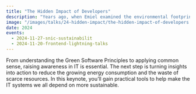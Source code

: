 ```yaml
---
title: "The Hidden Impact of Developers"
description: "Years ago, when Emiel examined the environmental footprint of his own website, he was shocked. Valuing sustainability is one thing, but he discovered that his code was far from sustainable. This realization marked the beginning of his mission to demonstrate the impact developers can make."
image: "/images/talks/24-hidden-impact/the-hidden-impact-of-developers.jpg"
date: 2024
events:
  - 2024-11-27-snic-sustainabilit
  - 2024-11-20-frontend-lightning-talks
---
```


From understanding the Green Software Principles to applying common sense, raising awareness in IT is essential. The next step is turning insights into action to reduce the growing energy consumption and the waste of scarce resources. In this keynote, you’ll gain practical tools to help make the IT systems we all depend on more sustainable.
